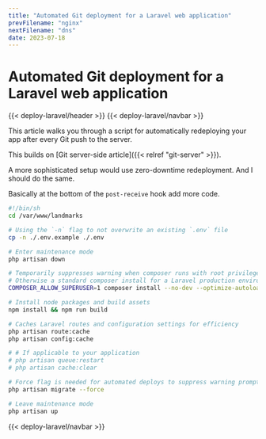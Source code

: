 ```yaml
---
title: "Automated Git deployment for a Laravel web application"
prevFilename: "nginx"
nextFilename: "dns"
date: 2023-07-18
---
```


# Automated Git deployment for a Laravel web application

{{< deploy-laravel/header >}}
{{< deploy-laravel/navbar >}}

This article walks you through a script for automatically redeploying your app after every Git push to the server.

This builds on [Git server-side article]({{< relref "git-server" >}}).

A more sophisticated setup would use zero-downtime redeployment.
And I should do the same.

Basically at the bottom of the `post-receive` hook add more code.

```bash
#!/bin/sh
cd /var/www/landmarks

# Using the `-n` flag to not overwrite an existing `.env` file
cp -n ./.env.example ./.env

# Enter maintenance mode
php artisan down

# Temporarily suppresses warning when composer runs with root privileges
# Otherwise a standard composer install for a Laravel production environment
COMPOSER_ALLOW_SUPERUSER=1 composer install --no-dev --optimize-autoloader

# Install node packages and build assets
npm install && npm run build

# Caches Laravel routes and configuration settings for efficiency
php artisan route:cache
php artisan config:cache

# # If applicable to your application
# php artisan queue:restart
# php artisan cache:clear

# Force flag is needed for automated deploys to suppress warning prompt
php artisan migrate --force

# Leave maintenance mode
php artisan up
```

{{< deploy-laravel/navbar >}}
